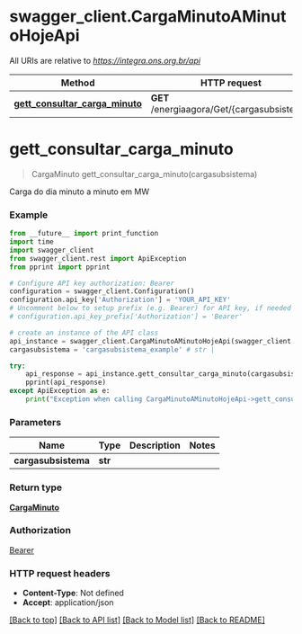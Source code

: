 # swagger_client.CargaMinutoAMinutoHojeApi

All URIs are relative to *https://integra.ons.org.br/api*

Method | HTTP request | Description
------------- | ------------- | -------------
[**gett_consultar_carga_minuto**](CargaMinutoAMinutoHojeApi.md#gett_consultar_carga_minuto) | **GET** /energiaagora/Get/{cargasubsistema} | 

# **gett_consultar_carga_minuto**
> CargaMinuto gett_consultar_carga_minuto(cargasubsistema)



Carga do dia minuto a minuto em MW

### Example
```python
from __future__ import print_function
import time
import swagger_client
from swagger_client.rest import ApiException
from pprint import pprint

# Configure API key authorization: Bearer
configuration = swagger_client.Configuration()
configuration.api_key['Authorization'] = 'YOUR_API_KEY'
# Uncomment below to setup prefix (e.g. Bearer) for API key, if needed
# configuration.api_key_prefix['Authorization'] = 'Bearer'

# create an instance of the API class
api_instance = swagger_client.CargaMinutoAMinutoHojeApi(swagger_client.ApiClient(configuration))
cargasubsistema = 'cargasubsistema_example' # str | 

try:
    api_response = api_instance.gett_consultar_carga_minuto(cargasubsistema)
    pprint(api_response)
except ApiException as e:
    print("Exception when calling CargaMinutoAMinutoHojeApi->gett_consultar_carga_minuto: %s\n" % e)
```

### Parameters

Name | Type | Description  | Notes
------------- | ------------- | ------------- | -------------
 **cargasubsistema** | **str**|  | 

### Return type

[**CargaMinuto**](CargaMinuto.md)

### Authorization

[Bearer](../README.md#Bearer)

### HTTP request headers

 - **Content-Type**: Not defined
 - **Accept**: application/json

[[Back to top]](#) [[Back to API list]](../README.md#documentation-for-api-endpoints) [[Back to Model list]](../README.md#documentation-for-models) [[Back to README]](../README.md)

